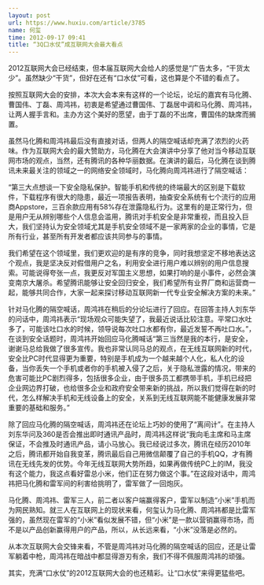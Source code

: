 ```yaml
---
layout: post
url: https://www.huxiu.com/article/3785
name: 何玺
time: 2012-09-17 09:41
title: “3Q口水仗”成互联网大会最大看点
---
```

2012互联网大会已经结束，但本届互联网大会给人的感觉是“广告太多，“干货太少”。虽然缺少“干货”，但好在还有“口水仗”可看，这也算是个不错的看点了。

按照互联网大会的安排，本次大会本来有这样的一个论坛，论坛的嘉宾有马化腾、曹国伟、丁磊、周鸿祎，初衷是希望通过曹国伟、丁磊居中调和马化腾、周鸿祎，让两人握手言和。主办方这个美好的愿望，由于丁磊的不出席，曹国伟的缺席而搁置。

虽然马化腾和周鸿祎最后没有直接对话，但两人的隔空喊话却充满了浓烈的火药味。作为互联网大会的最大赞助方，马化腾在大会演讲中分享了他对当今移动互联网市场的观点，当然，还有腾讯的各种华丽数据。在演讲的最后，马化腾在谈到腾讯未来最关注的领域之一的网络安全领域时，马化腾向周鸿祎进行了隔空喊话：

“第三大点想谈一下安全隐私保护。智能手机和传统的终端最大的区别是下载软件，下载程序有很大的隐患，最近一项报告表明，抽查安全系统有七个流行的应用商Appstore，三百余款应用有58%存在泄露隐私行为。这里有的是正常行为，但是用户无从辨别哪些个人信息会滥用，腾讯对手机安全是非常重视，而且投入巨大，我们坚持认为安全领域尤其是手机安全领域不是一家两家的企业的事情，它是所有行业，甚至所有开发者都应该共同参与的事情。

我们希望在这个领域里，我们更欢迎的是有序的竞争，同时我想坚定不移地表达这个观点，我是坚决反对假借用户之名，利用安全进行用户难以辨别的用户信息搜索。可能说得夸张一点，我更反对军国主义思想，如果打响的是小事件，必然会演变南京大屠杀。希望腾讯能够让安全回归安全，我们希望所有业界厂商和运营商一起，能够共同合作，大家一起来探讨移动互联网新一代专业安全解决方案的未来。”

针对马化腾的隔空喊话，周鸿祎在稍后的分论坛进行了回应。在回答主持人刘东华的问话中，周鸿祎表示“现场观众可能失望了，我最近说话比较注意。平常口水吐多了，可能该吐口水的时候，领导说每次吐口水都有你，最近发誓不再吐口水。”，在谈到安全话题时，周鸿祎开始回应马化腾喊话“第三当然是我的本行，是安全，谢谢马总给我做了很多宣传。我也非常认同马总的观点，在无线互联网新的时代，安全比PC时代显得更为重要，特别是手机成为一个越来越个人化，私人化的设备，当你丢失一个手机或者你的手机被入侵了之后，关于隐私泄露的情况，带来的危害可能比PC剧烈得多，包括很多企业，由于很多员工都携带手机，手机已经把企业网边界打破，也给很多企业和政府安全带来新的挑战，所以我们觉得在新的时代，怎么样解决手机和无线设备上的安全，关系到无线互联网能不能健康发展非常重要的基础和服务。”

除了回应马化腾的隔空喊话，周鸿祎还在论坛上巧妙的使用了“离间计”。在主持人刘东华问及360是否会推出即时通讯产品时，周鸿祎这样说“我向毛主席和马主席保证，不会推及时通讯产品，请小马放心。我已经说过多次，腾讯在经历2010年之后，腾讯都开始自我变革，腾讯最后自己用微信颠覆了自己的手机QQ，才有腾讯在无线先发的优势。今年无线互联网大势所趋，如果再做传统PC上的IM，我没有这个能力，我这点看好雷总小米，他们正在努力做这个事。”在这段对话中，周鸿祎把马化腾和雷军间的利害给挑明了，雷军做了一回炮灰。

马化腾、周鸿祎、雷军三人，前二者以客户端赢得客户，雷军以制造“小米”手机而为网民熟知。就三人在互联网上的现状来看，何玺认为马化腾、周鸿祎都是比雷军强的，虽然现在雷军的“小米”看似发展不错，但“小米”是一款以营销赢得市场，而不是以产品创新赢得用户的产品，所以，从长远来看，“小米”没落是必然的。

从本次互联网大会交锋来看，不管是周鸿祎对马化腾的隔空喊话的回应，还是让雷军躺着中枪，周鸿祎在暗战中都显得游刃有余，我们不得不佩服周鸿祎的顽强。

其实，充满“口水仗”的2012互联网大会的也还精彩。让“口水仗”来得更猛些吧。

